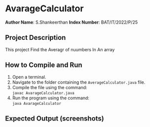 # AvarageCalculator

**Author Name**: S.Shankeerthan 
**Index Number**: BAT/IT/2022/P/25  

## Project Description
This project Find the Averagr of nuumbers In An array
## How to Compile and Run
1. Open a terminal.
2. Navigate to the folder containing the `AverageCalculator.java` file.
3. Compile the file using the command:  
   `javac AvarageCalculator.java`
4. Run the program using the command:  
   `java AvarageCalculator`

## Expected Output (screenshots)

